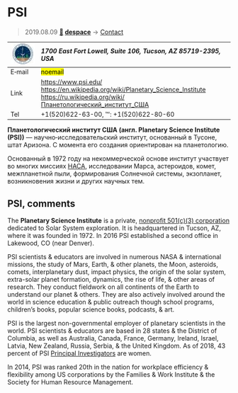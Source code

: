 # PSI
> 2019.08.09 **[🚀](../index/index.md) [despace](index.md)** → [Contact](contact.md)

|[![](f/contact/p/psi_logo1_thumb.jpg)](f/contact/p/psi_logo1.png)|*1700 East Fort Lowell, Suite 106, Tucson, AZ 85719-2395, USA*|
|:--|:--|
|E‑mail|<mark>noemail</mark>|
|Link|<https://www.psi.edu/><br> <https://en.wikipedia.org/wiki/Planetary_Science_Institute><br> <https://ru.wikipedia.org/wiki/Планетологический_институт_США>|
|Tel|+1(520)622-63-00, ℻: +1(520)622-80-60|

**Планетологический институт США (англ. Planetary Science Institute (PSI))** — научно‑исследовательский институт, основанный в Тусоне, штат Аризона. C момента его создания ориентирован на планетологию.

Основанный в 1972 году на некоммерческой основе институт участвует во многих миссиях [НАСА](zz_nasa.md), исследовании Марса, астероидов, комет, межпланетной пыли, формирования Солнечной системы, экзопланет, возникновения жизни и других научных тем.


<p style="page-break-after:always"> </p>

## PSI, comments

The **Planetary Science Institute** is a private, [nonprofit 501(c)(3) corporation](nonprof_org.md) dedicated to Solar System exploration. It is headquartered in Tucson, AZ, where it was founded in 1972. In 2016 PSI established a second office in Lakewood, CO (near Denver).

PSI scientists & educators are involved in numerous NASA & international missions, the study of Mars, Earth, & other planets, the Moon, asteroids, comets, interplanetary dust, impact physics, the origin of the solar system, extra-solar planet formation, dynamics, the rise of life, & other areas of research. They conduct fieldwork on all continents of the Earth to understand our planet & others. They are also actively involved around the world in science education & public outreach though school programs, children’s books, popular science books, podcasts, & art.

PSI is the largest non-governmental employer of planetary scientists in the world.  PSI scientists & educators are based in 28 states & the District of Columbia, as well as Australia, Canada, France, Germany, Ireland, Israel, Latvia, New Zealand, Russia, Serbia, & the United Kingdom. As of 2018, 43 percent of PSI [Principal Investigators](principal_investigator.md) are women.

In 2014, PSI was ranked 20th in the nation for workplace efficiency & flexibility among US corporations by the Families & Work Institute & the Society for Human Resource Management.
